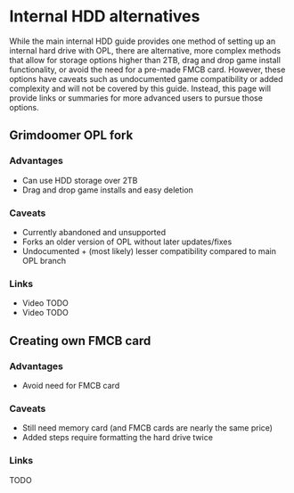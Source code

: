 # Internal HDD alternatives

While the main internal HDD guide provides one method of setting up an internal hard drive with OPL, there are alternative, more complex methods that allow for storage options higher than 2TB, drag and drop game install functionality, or avoid the need for a pre-made FMCB card. However, these options have caveats such as undocumented game compatibility or added complexity and will not be covered by this guide. Instead, this page will provide links or summaries for more advanced users to pursue those options.

## Grimdoomer OPL fork

### Advantages

* Can use HDD storage over 2TB
* Drag and drop game installs and easy deletion

### Caveats

* Currently abandoned and unsupported
* Forks an older version of OPL without later updates/fixes
* Undocumented + (most likely) lesser compatibility compared to main OPL branch

### Links

* Video TODO
* Video TODO

## Creating own FMCB card

### Advantages

* Avoid need for FMCB card

### Caveats

* Still need memory card (and FMCB cards are nearly the same price)
* Added steps require formatting the hard drive twice

### Links

TODO
